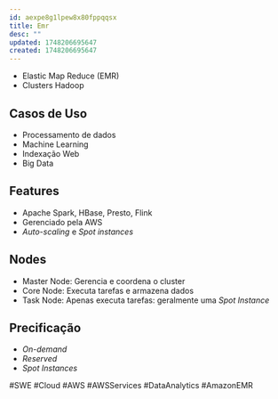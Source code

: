 ```yaml
---
id: aexpe8g1lpew8x80fppqqsx
title: Emr
desc: ""
updated: 1748206695647
created: 1748206695647
---
```


- Elastic Map Reduce (EMR)
- Clusters Hadoop

## Casos de Uso

- Processamento de dados
- Machine Learning
- Indexação Web
- Big Data

## Features

- Apache Spark, HBase, Presto, Flink
- Gerenciado pela AWS
- _Auto-scaling_ e _Spot instances_

## Nodes

- Master Node: Gerencia e coordena o cluster
- Core Node: Executa tarefas e armazena dados
- Task Node: Apenas executa tarefas: geralmente uma _Spot Instance_

## Precificação

- _On-demand_
- _Reserved_
- _Spot Instances_

#SWE #Cloud #AWS #AWSServices #DataAnalytics #AmazonEMR
